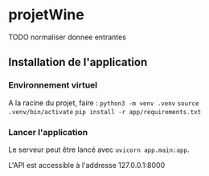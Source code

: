 # projetWine

TODO
normaliser donnee entrantes







## Installation de l'application

### Environnement virtuel

A la racine du projet, faire :
`python3 -m venv .venv`
`source .venv/bin/activate`
`pip install -r app/requirements.txt`

### Lancer l'application

Le serveur peut être lancé avec `uvicorn app.main:app`.

L'API est accessible à l'addresse 127.0.0.1:8000
